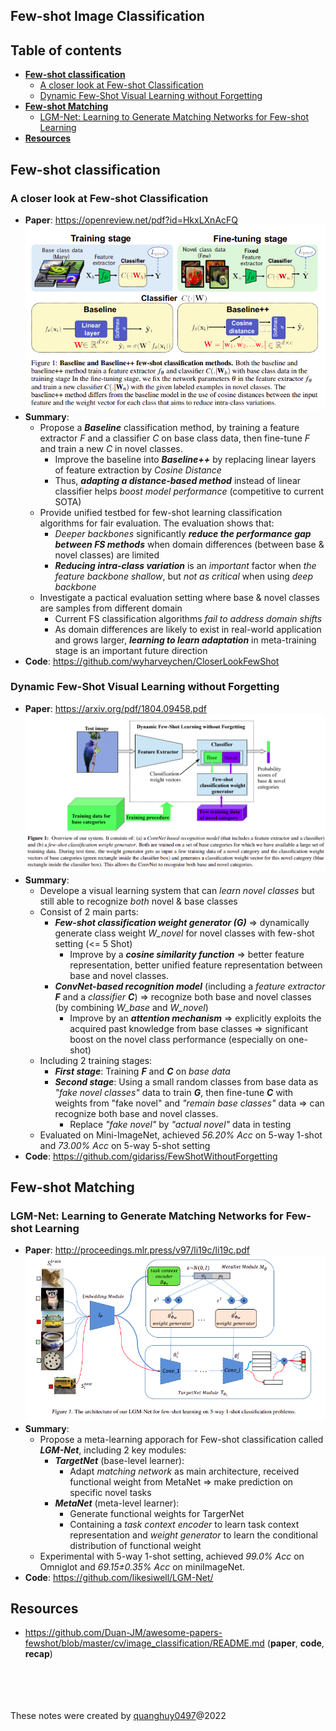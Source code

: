 ## Few-shot Image Classification <!-- omit in toc -->

## Table of contents <!-- omit in toc -->

- [**Few-shot classification**](#few-shot-classification)
	- [A closer look at Few-shot Classification](#a-closer-look-at-few-shot-classification)
	- [Dynamic Few-Shot Visual Learning without Forgetting](#dynamic-few-shot-visual-learning-without-forgetting)
- [**Few-shot Matching**](#few-shot-matching)
	- [LGM-Net: Learning to Generate Matching Networks for Few-shot Learning](#lgm-net-learning-to-generate-matching-networks-for-few-shot-learning)
- [**Resources**](#resources)

## **Few-shot classification**
### A closer look at Few-shot Classification
+ **Paper**: https://openreview.net/pdf?id=HkxLXnAcFQ  
	![](Images/Baseline_FSC.png)  
+ **Summary**:
    - Propose a **_Baseline_** classification method, by training a feature extractor _F_ and a classifier _C_ on base class data, then fine-tune _F_ and train a new _C_ in novel classes.
        - Improve the baseline into **_Baseline++_** by replacing linear layers of feature extraction by _Cosine Distance_
        - Thus, **_adapting a distance-based method_** instead of linear classifier helps _boost model performance_ (competitive to current SOTA)
    - Provide unified testbed for few-shot learning classification algorithms for fair evaluation. The evaluation shows that:
        - _Deeper backbones_ significantly **_reduce the performance gap between FS methods_** when domain differences (between base & novel classes) are limited
		- **_Reducing intra-class variation_** is an _important_ factor when _the feature backbone shallow_, but _not as critical_ when using _deep backbone_
    - Investigate a pactical evaluation setting where base & novel classes are samples from different domain
		- Current FS classification algorithms _fail to address domain shifts_
		- As domain differences are likely to exist in real-world application and grows larger, **_learning to learn adaptation_** in meta-training stage is an important future direction
+ **Code**: https://github.com/wyharveychen/CloserLookFewShot

### Dynamic Few-Shot Visual Learning without Forgetting
+ **Paper**: https://arxiv.org/pdf/1804.09458.pdf  
	![](Images/Dynamic_FSL_without_Forgetting.png)  
+ **Summary**:
	+ Develope a visual learning system that can _learn novel classes_ but still able to recognize _both_ novel & base classes
	+ Consist of 2 main parts:
    	+ **_Few-shot classification weight generator (G)_** => dynamically generate class weight _W_novel_ for novel classes with few-shot setting (<= 5 Shot)
        	- Improve by a **_cosine similarity function_** => better feature representation, better unified feature representation between base and novel classes.
    	+ **_ConvNet-based recognition model_** (including a _feature extractor **F**_ and a _classifier **C**_) => recognize both base and novel classes (by combining _W_base_ and _W_novel_)
            - Improve by an **_attention mechanism_** => explicitly exploits the acquired past knowledge from base classes => significant boost on the novel class performance (especially on one-shot)
    + Including 2 training stages:
        + **_First stage_**: Training **_F_** and **_C_** on _base data_
        + **_Second stage_**: Using a small random classes from base data as _"fake novel classes"_ data to train **_G_**, then fine-tune **_C_** with weights from "fake novel" and _"remain base classes"_ data => can recognize both base and novel classes.
          + Replace _"fake novel"_ by _"actual novel"_ data in testing
	+ Evaluated on Mini-ImageNet, achieved _56.20% Acc_ on 5-way 1-shot and _73.00% Acc_ on 5-way 5-shot setting
+ **Code**: https://github.com/gidariss/FewShotWithoutForgetting

## **Few-shot Matching**
### LGM-Net: Learning to Generate Matching Networks for Few-shot Learning
 + **Paper**: http://proceedings.mlr.press/v97/li19c/li19c.pdf  
	![](Images/LGM-Net.png)  
 + **Summary**:
    - Propose a meta-learning apporach for Few-shot classification called **_LGM-Net_**, including 2 key modules:
        - **_TargetNet_** (base-level learner): 
			- Adapt _matching network_ as main architecture, received functional weight from MetaNet => make prediction on specific novel tasks
        - **_MetaNet_** (meta-level learner):
          - Generate functional weights for TargerNet
          - Containing a _task context encoder_ to learn task context representation and _weight generator_ to learn the conditional distribution of functional weight
    - Experimental with 5-way 1-shot setting, achieved _99.0% Acc_ on Omniglot and _69.15±0.35% Acc_ on miniImageNet.
+ **Code**: https://github.com/likesiwell/LGM-Net/

## **Resources**
+ https://github.com/Duan-JM/awesome-papers-fewshot/blob/master/cv/image_classification/README.md (**paper**, **code**, **recap**)










<br><br>
<br><br>
These notes were created by [quanghuy0497](https://quanghuy0497.github.io/)@2022